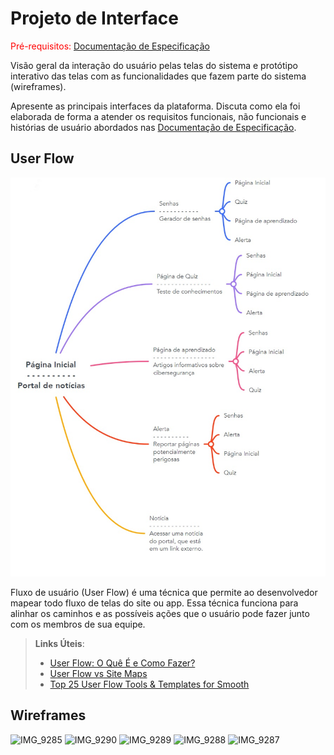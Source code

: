 
# Projeto de Interface

<span style="color:red">Pré-requisitos: <a href="2-Especificação do Projeto.md"> Documentação de Especificação</a></span>

Visão geral da interação do usuário pelas telas do sistema e protótipo interativo das telas com as funcionalidades que fazem parte do sistema (wireframes).

 Apresente as principais interfaces da plataforma. Discuta como ela foi elaborada de forma a atender os requisitos funcionais, não funcionais e histórias de usuário abordados nas <a href="2-Especificação do Projeto.md"> Documentação de Especificação</a>.

## User Flow

![Exemplo de UserFlow](img/userflow.jpg)

Fluxo de usuário (User Flow) é uma técnica que permite ao desenvolvedor mapear todo fluxo de telas do site ou app. Essa técnica funciona para alinhar os caminhos e as possíveis ações que o usuário pode fazer junto com os membros de sua equipe.

> **Links Úteis**:
> - [User Flow: O Quê É e Como Fazer?](https://medium.com/7bits/fluxo-de-usu%C3%A1rio-user-flow-o-que-%C3%A9-como-fazer-79d965872534)
> - [User Flow vs Site Maps](http://designr.com.br/sitemap-e-user-flow-quais-as-diferencas-e-quando-usar-cada-um/)
> - [Top 25 User Flow Tools & Templates for Smooth](https://www.mockplus.com/blog/post/user-flow-tools)


## Wireframes

![IMG_9285](https://github.com/ICEI-PUC-Minas-PMV-SI/pmv-si-2024-1-pe1-t4-si_t4_app_web_1osem2024_gp01/assets/93887953/7354a0e4-63b2-47ce-b4f8-203dd08a3331)
![IMG_9290](https://github.com/ICEI-PUC-Minas-PMV-SI/pmv-si-2024-1-pe1-t4-si_t4_app_web_1osem2024_gp01/assets/93887953/1436e135-3065-45bc-8c0c-d37de0d8a231)
![IMG_9289](https://github.com/ICEI-PUC-Minas-PMV-SI/pmv-si-2024-1-pe1-t4-si_t4_app_web_1osem2024_gp01/assets/93887953/99f35f09-6841-40a3-b4fd-7772613bcd8d)
![IMG_9288](https://github.com/ICEI-PUC-Minas-PMV-SI/pmv-si-2024-1-pe1-t4-si_t4_app_web_1osem2024_gp01/assets/93887953/73a73759-1903-40c8-b1e9-e3574274e26e)
![IMG_9287](https://github.com/ICEI-PUC-Minas-PMV-SI/pmv-si-2024-1-pe1-t4-si_t4_app_web_1osem2024_gp01/assets/93887953/a42280f1-e3c6-462a-b1d4-8225aa76c4d5)


